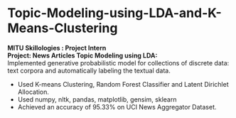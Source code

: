 # Topic-Modeling-using-LDA-and-K-Means-Clustering
**MITU Skillologies : Project Intern** </br>
**Project: News Articles Topic Modeling using LDA:** </br>
Implemented generative probabilistic model for collections of discrete data: text corpora and
automatically labeling the textual data. 
 - Used K-means Clustering, Random Forest Classifier and Latent Dirichlet Allocation.
 - Used numpy, nltk, pandas, matplotlib, gensim, sklearn
 - Achieved an accuracy of 95.33% on UCI News Aggregator Dataset.
